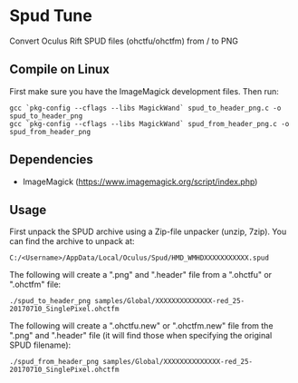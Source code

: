 # Spud Tune
Convert Oculus Rift SPUD files (ohctfu/ohctfm) from / to PNG

## Compile on Linux

First make sure you have the ImageMagick development files. Then run:

```
gcc `pkg-config --cflags --libs MagickWand` spud_to_header_png.c -o spud_to_header_png
gcc `pkg-config --cflags --libs MagickWand` spud_from_header_png.c -o spud_from_header_png
```

## Dependencies

- ImageMagick (https://www.imagemagick.org/script/index.php)

## Usage

First unpack the SPUD archive using a Zip-file unpacker (unzip, 7zip).
You can find the archive to unpack at:

```
C:/<Username>/AppData/Local/Oculus/Spud/HMD_WMHDXXXXXXXXXXX.spud
```

The following will create a ".png" and ".header" file from a ".ohctfu" or ".ohctfm" file: 
```
./spud_to_header_png samples/Global/XXXXXXXXXXXXXX-red_25-20170710_SinglePixel.ohctfm
```

The following will create a ".ohctfu.new" or ".ohctfm.new" file from the ".png" and ".header" file (it will find those when specifying the original SPUD filename):
```
./spud_from_header_png samples/Global/XXXXXXXXXXXXXX-red_25-20170710_SinglePixel.ohctfm
```
